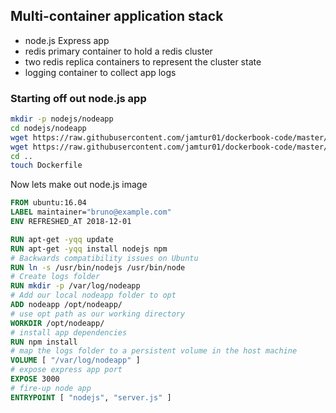 ## Multi-container application stack

- node.js Express app
- redis primary container to hold a redis cluster
- two redis replica containers to represent the cluster state
- logging container to collect app logs

### Starting off out node.js app

```sh
mkdir -p nodejs/nodeapp
cd nodejs/nodeapp
wget https://raw.githubusercontent.com/jamtur01/dockerbook-code/master/code/6/node/nodejs/nodeapp/package.json
wget https://raw.githubusercontent.com/jamtur01/dockerbook-code/master/code/6/node/nodejs/nodeapp/server.js
cd ..
touch Dockerfile
```

Now lets make out node.js image
```dockerfile
FROM ubuntu:16.04
LABEL maintainer="bruno@example.com"
ENV REFRESHED_AT 2018-12-01

RUN apt-get -yqq update
RUN apt-get -yqq install nodejs npm
# Backwards compatibility issues on Ubuntu
RUN ln -s /usr/bin/nodejs /usr/bin/node
# Create logs folder
RUN mkdir -p /var/log/nodeapp
# Add our local nodeapp folder to opt
ADD nodeapp /opt/nodeapp/
# use opt path as our working directory
WORKDIR /opt/nodeapp/
# install app dependencies
RUN npm install
# map the logs folder to a persistent volume in the host machine
VOLUME [ "/var/log/nodeapp" ]
# expose express app port
EXPOSE 3000
# fire-up node app
ENTRYPOINT [ "nodejs", "server.js" ]
```